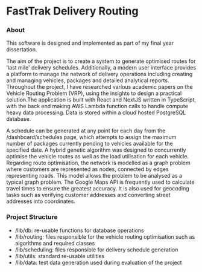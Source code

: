 # FastTrak Delivery Routing

### About

This software is designed and implemented as part of my final year dissertation. 

The aim of the project is to create a system to generate optimised routes for 'last mile' delivery schedules. Additionally, a modern user interface provides a platform to manage the network of delivery operations including creating and managing vehicles, packages and detailed analytical reports. Throughout the project, I have researched various academic papers on the Vehicle Routing Problem (VRP), using the insights to design a practical solution.The application is built with React and NextJS written in TypeScript, with the back end making AWS Lambda function calls to handle compute heavy data processing. Data is stored within a cloud hosted PostgreSQL database.

A schedule can be generated at any point for each day from the /dashboard/schedules page, which attempts to assign the maximum number of packages currently pending to vehicles available for the specified date. A hybrid genetic algorithm was designed to concurrently optimise the vehicle routes as well as the load utilisation for each vehicle. Regarding route optimisation, the network is modelled as a graph problem where customers are represented as nodes, connected by edges representing roads. This model allows the problem to be analysed as a typical graph problem. The Google Maps API is frequently used to calculate travel times to ensure the greatest accuracy. It is also used for geocoding tasks such as verifying customer addresses and converting street addresses into coordinates.

### Project Structure

- /lib/db: re-usable functions for database operations
- /lib/routing: files responsible for the vehicle routing optimisation such as algorithms and required classes
- /lib/scheduling: files responsible for delivery schedule generation
- /lib/utils: standard re-usable utilities
- /lib/data: test data generation used during evaluation of the project
